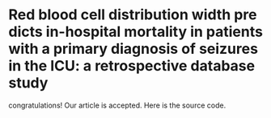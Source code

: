 # Red blood cell distribution width predicts in-hospital mortality in patients with a primary diagnosis of seizures in the ICU: a retrospective database study

congratulations! Our article is accepted. Here is the source code.
